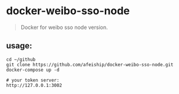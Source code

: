 # docker-weibo-sso-node
> Docker for weibo sso node version.

## usage:
```shell
cd ~/github
git clone https://github.com/afeiship/docker-weibo-sso-node.git
docker-compose up -d

# your token server:
http://127.0.0.1:3002
```
